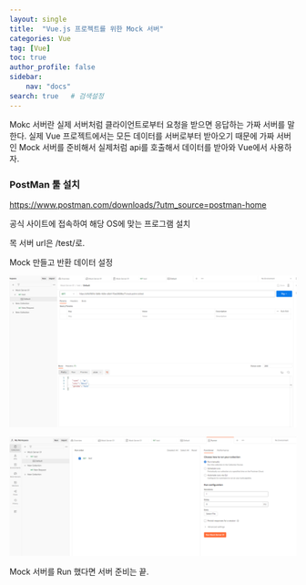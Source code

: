 ```yaml
---
layout: single
title:  "Vue.js 프로젝트를 위한 Mock 서버"
categories: Vue
tag: [Vue]
toc: true
author_profile: false
sidebar:
    nav: "docs"
search: true   # 검색설정
---
```


Mokc 서버란 실제 서버처럼 클라이언트로부터 요청을 받으면 응답하는 가짜 서버를 말한다.
실제 Vue 프로젝트에서는 모든 데이터를 서버로부터 받아오기 때문에 가짜 서버인 Mock 서버를 준비해서 실제처럼 api를 호출해서 데이터를 받아와 Vue에서 사용하자.

### PostMan 툴 설치

https://www.postman.com/downloads/?utm_source=postman-home

공식 사이트에 접속하여 해당 OS에 맞는 프로그램 설치

목 서버 url은 /test/로. 

Mock 만들고 반환 데이터 설정

![Alt text](/assets/images/2023-10-09/PostMan.png)


![Alt text](/assets/images/2023-10-09/Run.png)

Mock 서버를 Run 했다면 서버 준비는 끝.
